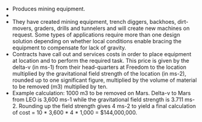 - Produces mining equipment.
-
- They have created mining equipment, trench diggers, backhoes, dirt-movers, graders, drills and tunnelers and will create new machines on request. Some types of applications require more than one design solution depending on whether local conditions enable bracing the equipment to compensate for lack of gravity.
- Contracts have call out and services costs in order to place equipment at location and to perform the required task. This price is given by the delta-v (in ms-1) from their head-quarters at Freedom to the location multiplied by the gravitational field strength of the location (in ms-2), rounded up to one significant figure, multiplied by the volume of material to be removed (m3) multiplied by ten.
- Example calculation: 1000 m3 to be removed on Mars. Delta-v to Mars from LEO is 3,600 ms-1 while the gravitational field strength is 3.711 ms-2. Rounding up the field strength gives 4 ms-2 to yield a final calculation of cost = 10 * 3,600 * 4 * 1,000 = $144,000,000.